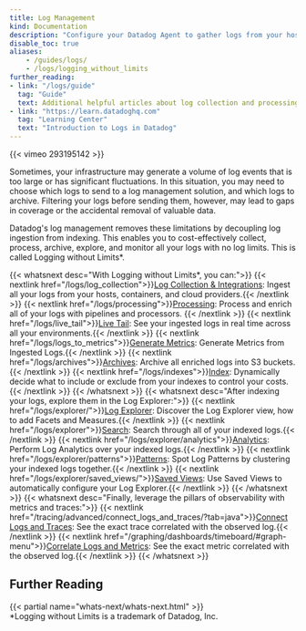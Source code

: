```yaml
---
title: Log Management
kind: Documentation
description: "Configure your Datadog Agent to gather logs from your host, containers & services."
disable_toc: true
aliases:
    - /guides/logs/
    - /logs/logging_without_limits
further_reading:
- link: "/logs/guide"
  tag: "Guide"
  text: Additional helpful articles about log collection and processing.
- link: "https://learn.datadoghq.com"
  tag: "Learning Center"
  text: "Introduction to Logs in Datadog"
---
```


{{< vimeo 293195142 >}}

Sometimes, your infrastructure may generate a volume of log events that is too large or has significant fluctuations. In this situation, you may need to choose which logs to send to a log management solution, and which logs to archive. Filtering your logs before sending them, however, may lead to gaps in coverage or the accidental removal of valuable data.

Datadog's log management removes these limitations by decoupling log ingestion from indexing. This enables you to cost-effectively collect, process, archive, explore, and monitor all your logs with no log limits. This is called Logging without Limits*.

{{< whatsnext desc="With Logging without Limits*, you can:">}}
  {{< nextlink href="/logs/log_collection">}}<u>Log Collection & Integrations</u>: Ingest all your logs from your hosts, containers, and cloud providers.{{< /nextlink >}}
  {{< nextlink href="/logs/processing">}}<u>Processing</u>: Process and enrich all of your logs with pipelines and processors. {{< /nextlink >}}
  {{< nextlink href="/logs/live_tail">}}<u>Live Tail</u>: See your ingested logs in real time across all your environments.{{< /nextlink >}}
  {{< nextlink href="/logs/logs_to_metrics">}}<u>Generate Metrics</u>: Generate Metrics from Ingested Logs.{{< /nextlink >}}
  {{< nextlink href="/logs/archives">}}<u>Archives</u>: Archive all enriched logs into S3 buckets.{{< /nextlink >}}
  {{< nextlink href="/logs/indexes">}}<u>Index</u>: Dynamically decide what to include or exclude from your indexes to control your costs.{{< /nextlink >}}
{{< /whatsnext >}}
{{< whatsnext desc="After indexing your logs, explore them in the Log Explorer:">}}
  {{< nextlink href="/logs/explorer/">}}<u>Log Explorer</u>: Discover the Log Explorer view, how to add Facets and Measures.{{< /nextlink >}}
  {{< nextlink href="/logs/explorer">}}<u>Search</u>: Search through all of your indexed logs.{{< /nextlink >}}
  {{< nextlink href="/logs/explorer/analytics">}}<u>Analytics</u>: Perform Log Analytics over your indexed logs.{{< /nextlink >}}
  {{< nextlink href="/logs/explorer/patterns">}}<u>Patterns</u>: Spot Log Patterns by clustering your indexed logs together.{{< /nextlink >}}
  {{< nextlink href="/logs/explorer/saved_views/">}}<u>Saved Views</u>: Use Saved Views to automatically configure your Log Explorer.{{< /nextlink >}}
{{< /whatsnext >}}
{{< whatsnext desc="Finally, leverage the pillars of observability with metrics and traces:">}}
  {{< nextlink href="/tracing/advanced/connect_logs_and_traces/?tab=java">}}<u>Connect Logs and Traces</u>: See the exact trace correlated with the observed log.{{< /nextlink >}}
  {{< nextlink href="/graphing/dashboards/timeboard/#graph-menu">}}<u>Correlate Logs and Metrics</u>: See the exact metric correlated with the observed log.{{< /nextlink >}}
{{< /whatsnext >}}

## Further Reading

{{< partial name="whats-next/whats-next.html" >}}
<br>
*Logging without Limits is a trademark of Datadog, Inc.
